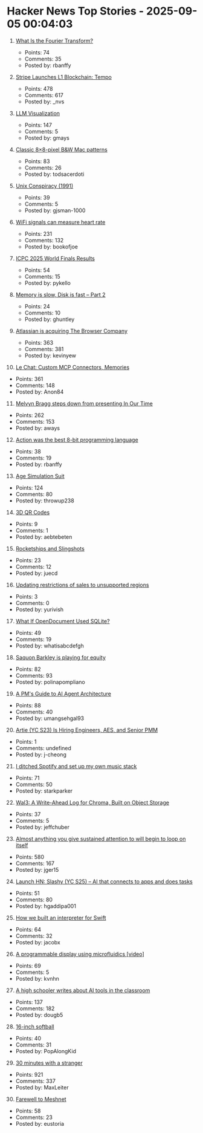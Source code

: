 # Hacker News Top Stories - 2025-09-05 00:04:03

1. [What Is the Fourier Transform?](https://www.quantamagazine.org/what-is-the-fourier-transform-20250903/)
   - Points: 74
   - Comments: 35
   - Posted by: rbanffy

2. [Stripe Launches L1 Blockchain: Tempo](https://tempo.xyz)
   - Points: 478
   - Comments: 617
   - Posted by: _nvs

3. [LLM Visualization](https://bbycroft.net/llm)
   - Points: 147
   - Comments: 5
   - Posted by: gmays

4. [Classic 8×8-pixel B&W Mac patterns](https://www.pauladamsmith.com/blog/2025/09/classic-mac-patterns.html)
   - Points: 83
   - Comments: 26
   - Posted by: todsacerdoti

5. [Unix Conspiracy (1991)](http://www.catb.org/~esr/jargon/html/U/Unix-conspiracy.html)
   - Points: 39
   - Comments: 5
   - Posted by: gjsman-1000

6. [WiFi signals can measure heart rate](https://news.ucsc.edu/2025/09/pulse-fi-wifi-heart-rate/)
   - Points: 231
   - Comments: 132
   - Posted by: bookofjoe

7. [ICPC 2025 World Finals Results](https://worldfinals.icpc.global/scoreboard/2025/index.html)
   - Points: 54
   - Comments: 15
   - Posted by: pykello

8. [Memory is slow, Disk is fast – Part 2](https://www.bitflux.ai/blog/memory-is-slow-part2/)
   - Points: 24
   - Comments: 10
   - Posted by: ghuntley

9. [Atlassian is acquiring The Browser Company](https://www.cnbc.com/2025/09/04/atlassian-the-browser-company-deal.html)
   - Points: 363
   - Comments: 381
   - Posted by: kevinyew

10. [Le Chat: Custom MCP Connectors, Memories](https://mistral.ai/news/le-chat-mcp-connectors-memories)
   - Points: 361
   - Comments: 148
   - Posted by: Anon84

11. [Melvyn Bragg steps down from presenting In Our Time](https://www.bbc.co.uk/mediacentre/2025/melvyn-bragg-decides-to-step-down-from-presenting-in-our-time/)
   - Points: 262
   - Comments: 153
   - Posted by: aways

12. [Action was the best 8-bit programming language](https://www.goto10retro.com/p/action-was-the-best-8-bit-programming)
   - Points: 38
   - Comments: 19
   - Posted by: rbanffy

13. [Age Simulation Suit](https://www.age-simulation-suit.com/)
   - Points: 124
   - Comments: 80
   - Posted by: throwup238

14. [3D QR Codes](https://erikdemaine.org/prints/QR/)
   - Points: 9
   - Comments: 1
   - Posted by: aebtebeten

15. [Rocketships and Slingshots](https://postround.substack.com/p/rocketships-and-slingshots)
   - Points: 23
   - Comments: 12
   - Posted by: juecd

16. [Updating restrictions of sales to unsupported regions](https://www.anthropic.com/news/updating-restrictions-of-sales-to-unsupported-regions)
   - Points: 3
   - Comments: 0
   - Posted by: yurivish

17. [What If OpenDocument Used SQLite?](https://www.sqlite.org/affcase1.html)
   - Points: 49
   - Comments: 19
   - Posted by: whatisabcdefgh

18. [Saquon Barkley is playing for equity](https://www.readtheprofile.com/p/saquon-barkley-investment-portfolio)
   - Points: 82
   - Comments: 93
   - Posted by: polinapompliano

19. [A PM's Guide to AI Agent Architecture](https://www.productcurious.com/p/a-pms-guide-to-ai-agent-architecture)
   - Points: 88
   - Comments: 40
   - Posted by: umangsehgal93

20. [Artie (YC S23) Is Hiring Engineers, AES, and Senior PMM](https://www.ycombinator.com/companies/artie/jobs)
   - Points: 1
   - Comments: undefined
   - Posted by: j-cheong

21. [I ditched Spotify and set up my own music stack](https://leshicodes.github.io/blog/spotify-migration/)
   - Points: 71
   - Comments: 50
   - Posted by: starkparker

22. [Wal3: A Write-Ahead Log for Chroma, Built on Object Storage](https://trychroma.com/engineering/wal3)
   - Points: 37
   - Comments: 5
   - Posted by: jeffchuber

23. [Almost anything you give sustained attention to will begin to loop on itself](https://www.henrikkarlsson.xyz/p/attention)
   - Points: 580
   - Comments: 167
   - Posted by: jger15

24. [Launch HN: Slashy (YC S25) – AI that connects to apps and does tasks](undefined)
   - Points: 51
   - Comments: 80
   - Posted by: hgaddipa001

25. [How we built an interpreter for Swift](https://www.bitrig.app/blog/swift-interpreter)
   - Points: 64
   - Comments: 32
   - Posted by: jacobx

26. [A programmable display using microfluidics [video]](https://www.youtube.com/watch?v=rf-efIZI_Dg)
   - Points: 69
   - Comments: 5
   - Posted by: kvnhn

27. [A high schooler writes about AI tools in the classroom](https://www.theatlantic.com/technology/archive/2025/09/high-school-student-ai-education/684088/)
   - Points: 137
   - Comments: 182
   - Posted by: dougb5

28. [16-inch softball](https://en.wikipedia.org/wiki/16-inch_softball)
   - Points: 40
   - Comments: 31
   - Posted by: PopAlongKid

29. [30 minutes with a stranger](https://pudding.cool/2025/06/hello-stranger/)
   - Points: 921
   - Comments: 337
   - Posted by: MaxLeiter

30. [Farewell to Meshnet](https://nordvpn.com/blog/meshnet-shutdown/)
   - Points: 58
   - Comments: 23
   - Posted by: eustoria

